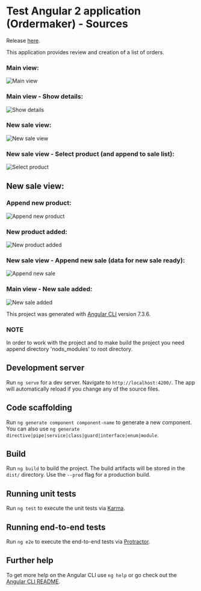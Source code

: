# Test Angular 2 application (Ordermaker) - Sources
Release [here](https://github.com/roclimber1/angulartest).

This application provides review and creation of a list of orders.

### Main view:
![Main view](https://github.com/roclimber1/angular2/blob/master/dist/img/main_view.png)

### Main view - Show details:
![Show details](https://github.com/roclimber1/angular2/blob/master/dist/img/main_view_details.png)

### New sale view:
![New sale view](https://github.com/roclimber1/angular2/blob/master/dist/img/new_sale_view.png)

### New sale view - Select product (and append to sale list):
![Select product](https://github.com/roclimber1/angular2/blob/master/dist/img/new_sale_view_sel_product.png)

## New sale view:
### Append new product: 
![Append new product](https://github.com/roclimber1/angular2/blob/master/dist/img/new_sale_view_add_product.png)

### New product added:
![New product added](https://github.com/roclimber1/angular2/blob/master/dist/img/new_sale_view_add_product_2.png)

### New sale view - Append new sale (data for new sale ready):
![Append new sale](https://github.com/roclimber1/angular2/blob/master/dist/img/new_sale_view_add_sale.png)

### Main view - New sale added:
![New sale added](https://github.com/roclimber1/angular2/blob/master/dist/img/main_view_new_sale_appened.png)

This project was generated with [Angular CLI](https://github.com/angular/angular-cli) version 7.3.6.

### NOTE

In order to work with the project and to make build the project you need append directory 'nods_modules' to root directory.

## Development server

Run `ng serve` for a dev server. Navigate to `http://localhost:4200/`. The app will automatically reload if you change any of the source files.

## Code scaffolding

Run `ng generate component component-name` to generate a new component. You can also use `ng generate directive|pipe|service|class|guard|interface|enum|module`.

## Build

Run `ng build` to build the project. The build artifacts will be stored in the `dist/` directory. Use the `--prod` flag for a production build.

## Running unit tests

Run `ng test` to execute the unit tests via [Karma](https://karma-runner.github.io).

## Running end-to-end tests

Run `ng e2e` to execute the end-to-end tests via [Protractor](http://www.protractortest.org/).

## Further help

To get more help on the Angular CLI use `ng help` or go check out the [Angular CLI README](https://github.com/angular/angular-cli/blob/master/README.md).
